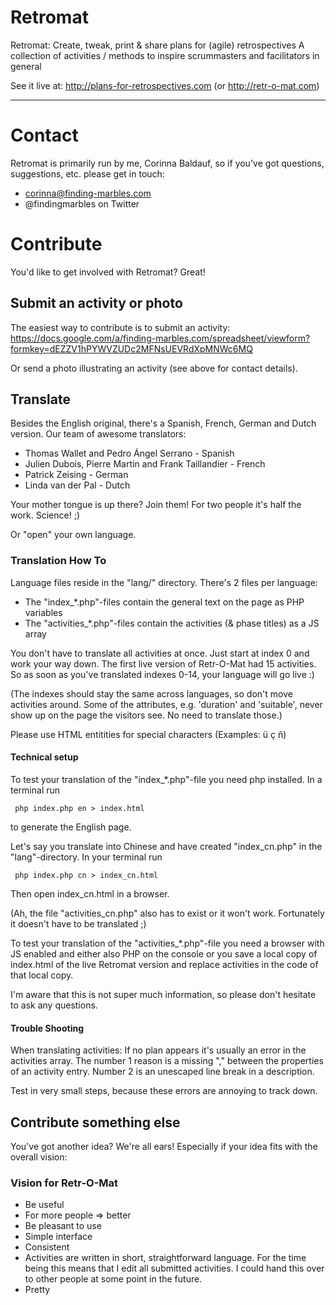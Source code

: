 Retromat
========

Retromat: Create, tweak, print & share plans for (agile) retrospectives
            A collection of activities / methods to inspire scrummasters
            and facilitators in general

See it live at:
http://plans-for-retrospectives.com (or http://retr-o-mat.com)

---

# Contact

Retromat is primarily run by me, Corinna Baldauf, so if you've got questions, suggestions,
etc. please get in touch:

* corinna@finding-marbles.com
* @findingmarbles on Twitter


# Contribute

You'd like to get involved with Retromat? Great!

## Submit an activity or photo

The easiest way to contribute is to submit an activity:
https://docs.google.com/a/finding-marbles.com/spreadsheet/viewform?formkey=dEZZV1hPYWVZUDc2MFNsUEVRdXpMNWc6MQ

Or send a photo illustrating an activity (see above for contact details).

## Translate

Besides the English original, there's a Spanish, French, German and Dutch version.
Our team of awesome translators:

* Thomas Wallet and Pedro Ángel Serrano - Spanish
* Julien Dubois, Pierre Martin and Frank Taillandier - French
* Patrick Zeising - German
* Linda van der Pal - Dutch

Your mother tongue is up there? Join them! For two people it's half the work. Science! ;)

Or "open" your own language.

### Translation How To

Language files reside in the "lang/" directory. There's 2 files per language:

* The "index_*.php"-files contain the general text on the page as PHP variables
* The  "activities_*.php"-files contain the activities (& phase titles) as a JS array

You don't have to translate all activities at once. Just start at index 0 and work your
way down. The first live version of Retr-O-Mat had 15 activities. So as soon as you've translated
indexes 0-14, your language will go live :)

(The indexes should stay the same across languages, so don't move activities around.
Some of the attributes, e.g. 'duration' and 'suitable', never show up on the
page the visitors see. No need to translate those.)

Please use HTML entitities for special characters (Examples: &uuml; &ccedil; &ntilde;)

#### Technical setup

To test your translation of the "index_*.php"-file you need php installed. In a terminal run

```
 php index.php en > index.html
```

to generate the English page.

Let's say you translate into Chinese and have created "index_cn.php" in the "lang"-directory.
In your terminal run

```
 php index.php cn > index_cn.html
```

Then open index_cn.html in a browser.

(Ah, the file "activities_cn.php" also has to exist or it won't work. Fortunately it
doesn't have to be translated ;)

To test your translation of the "activities_*.php"-file you need a browser with JS enabled
and either also PHP on the console or you save a local copy of index.html
of the live Retromat version and replace activities in the code of that local copy.

I'm aware that this is not super much information, so please don't hesitate to ask any questions.

#### Trouble Shooting

When translating activities:
If no plan appears it's usually an error in the activities array. The number 1 reason is
a missing "," between the properties of an activity entry. Number 2 is an unescaped line
break in a description.

Test in very small steps, because these errors are annoying to track down.

## Contribute something else

You've got another idea? We're all ears! Especially if your idea fits with the
overall vision:

### Vision for Retr-O-Mat

* Be useful
 * For more people => better
* Be pleasant to use
 * Simple interface
 * Consistent
  * Activities are written in short, straightforward language. For the time
being this means that I edit all submitted activities. I could hand this over
to other people at some point in the future.
 * Pretty

